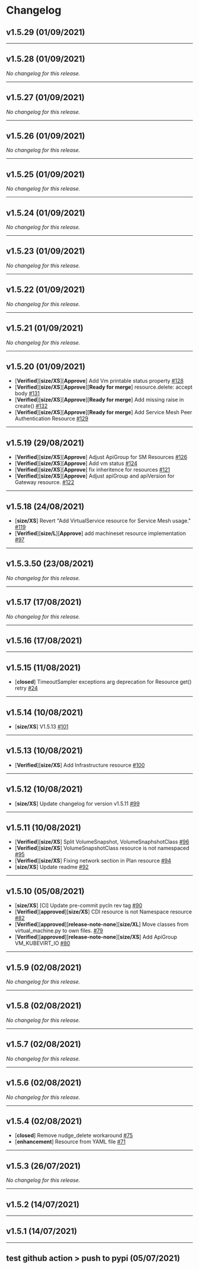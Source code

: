 # Changelog

## v1.5.29 (01/09/2021)

---

## v1.5.28 (01/09/2021)
*No changelog for this release.*

---

## v1.5.27 (01/09/2021)
*No changelog for this release.*

---

## v1.5.26 (01/09/2021)
*No changelog for this release.*

---

## v1.5.25 (01/09/2021)
*No changelog for this release.*

---

## v1.5.24 (01/09/2021)
*No changelog for this release.*

---

## v1.5.23 (01/09/2021)
*No changelog for this release.*

---

## v1.5.22 (01/09/2021)
*No changelog for this release.*

---

## v1.5.21 (01/09/2021)
*No changelog for this release.*

---

## v1.5.20 (01/09/2021)
- [**Verified**][**size/XS**][**Approve**] Add Vm printable status property [#128](https://github.com/RedHatQE/openshift-python-wrapper/pull/128)
- [**Verified**][**size/XS**][**Approve**][**Ready for merge**] resource.delete: accept body [#131](https://github.com/RedHatQE/openshift-python-wrapper/pull/131)
- [**Verified**][**size/XS**][**Approve**][**Ready for merge**] Add missing raise in create() [#132](https://github.com/RedHatQE/openshift-python-wrapper/pull/132)
- [**Verified**][**size/XS**][**Approve**][**Ready for merge**] Add Service Mesh Peer Authentication Resource [#129](https://github.com/RedHatQE/openshift-python-wrapper/pull/129)

---

## v1.5.19 (29/08/2021)
- [**Verified**][**size/XS**][**Approve**] Adjust ApiGroup for SM Resources [#126](https://github.com/RedHatQE/openshift-python-wrapper/pull/126)
- [**Verified**][**size/XS**][**Approve**] Add vm status [#124](https://github.com/RedHatQE/openshift-python-wrapper/pull/124)
- [**Verified**][**size/XS**][**Approve**] fix inheritence for resources [#121](https://github.com/RedHatQE/openshift-python-wrapper/pull/121)
- [**Verified**][**size/XS**][**Approve**] Adjust apiGroup and apiVersion for Gateway resource. [#122](https://github.com/RedHatQE/openshift-python-wrapper/pull/122)

---

## v1.5.18 (24/08/2021)
- [**size/XS**] Revert "Add VirtualService resource for Service Mesh usage." [#119](https://github.com/RedHatQE/openshift-python-wrapper/pull/119)
- [**Verified**][**size/L**][**Approve**] add machineset resource implementation [#97](https://github.com/RedHatQE/openshift-python-wrapper/pull/97)

---

## v1.5.3.50 (23/08/2021)
*No changelog for this release.*

---

## v1.5.17 (17/08/2021)
*No changelog for this release.*

---

## v1.5.16 (17/08/2021)

---

## v1.5.15 (11/08/2021)
- [**closed**] TimeoutSampler exceptions arg deprecation for Resource get() retry [#24](https://github.com/RedHatQE/openshift-python-wrapper/pull/24)

---

## v1.5.14 (10/08/2021)
- [**size/XS**] V1.5.13 [#101](https://github.com/RedHatQE/openshift-python-wrapper/pull/101)

---

## v1.5.13 (10/08/2021)
- [**Verified**][**size/XS**] Add Infrastructure resource [#100](https://github.com/RedHatQE/openshift-python-wrapper/pull/100)

---

## v1.5.12 (10/08/2021)
- [**size/XS**] Update changelog for version v1.5.11 [#99](https://github.com/RedHatQE/openshift-python-wrapper/pull/99)

---

## v1.5.11 (10/08/2021)
- [**Verified**][**size/XS**] Split VolumeSnapshot, VolumeSnaphshotClass [#96](https://github.com/RedHatQE/openshift-python-wrapper/pull/96)
- [**Verified**][**size/XS**] VolumeSnapshotClass resource is not namespaced [#95](https://github.com/RedHatQE/openshift-python-wrapper/pull/95)
- [**Verified**][**size/XS**] Fixing network section in Plan resource [#94](https://github.com/RedHatQE/openshift-python-wrapper/pull/94)
- [**size/XS**] Update readme [#92](https://github.com/RedHatQE/openshift-python-wrapper/pull/92)

---

## v1.5.10 (05/08/2021)
- [**size/XS**] [CI] Update pre-commit pycln rev tag [#90](https://github.com/RedHatQE/openshift-python-wrapper/pull/90)
- [**Verified**][**approved**][**size/XS**] CDI resource is not Namespace resource [#82](https://github.com/RedHatQE/openshift-python-wrapper/pull/82)
- [**Verified**][**approved**][**release-note-none**][**size/XL**] Move classes from virtual_machine.py to own files. [#79](https://github.com/RedHatQE/openshift-python-wrapper/pull/79)
- [**Verified**][**approved**][**release-note-none**][**size/XS**] Add ApiGroup VM_KUBEVIRT_IO [#80](https://github.com/RedHatQE/openshift-python-wrapper/pull/80)

---

## v1.5.9 (02/08/2021)
*No changelog for this release.*

---

## v1.5.8 (02/08/2021)
*No changelog for this release.*

---

## v1.5.7 (02/08/2021)
*No changelog for this release.*

---

## v1.5.6 (02/08/2021)
*No changelog for this release.*

---

## v1.5.4 (02/08/2021)
- [**closed**] Remove nudge_delete workaround [#75](https://github.com/RedHatQE/openshift-python-wrapper/issues/75)
- [**enhancement**] Resource from YAML file [#71](https://github.com/RedHatQE/openshift-python-wrapper/issues/71)

---

## v1.5.3 (26/07/2021)
*No changelog for this release.*

---

## v1.5.2 (14/07/2021)

---

## v1.5.1 (14/07/2021)

---

## test github action > push to pypi (05/07/2021)
